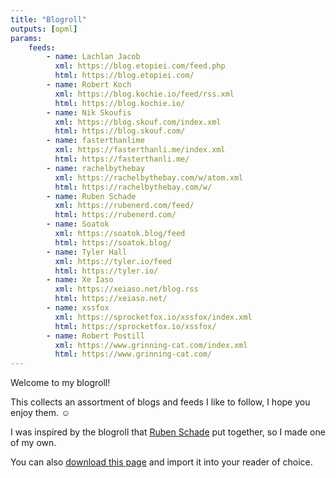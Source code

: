```yaml
---
title: "Blogroll"
outputs: [opml]
params:
    feeds:
        - name: Lachlan Jacob
          xml: https://blog.etopiei.com/feed.php
          html: https://blog.etopiei.com/
        - name: Robert Koch
          xml: https://blog.kochie.io/feed/rss.xml
          html: https://blog.kochie.io/
        - name: Nik Skoufis
          xml: https://blog.skouf.com/index.xml
          html: https://blog.skouf.com/
        - name: fasterthanlime
          xml: https://fasterthanli.me/index.xml
          html: https://fasterthanli.me/
        - name: rachelbythebay
          xml: https://rachelbythebay.com/w/atom.xml
          html: https://rachelbythebay.com/w/
        - name: Ruben Schade
          xml: https://rubenerd.com/feed/
          html: https://rubenerd.com/
        - name: Soatok
          xml: https://soatok.blog/feed
          html: https://soatok.blog/
        - name: Tyler Hall
          xml: https://tyler.io/feed
          html: https://tyler.io/
        - name: Xe Iaso
          xml: https://xeiaso.net/blog.rss
          html: https://xeiaso.net/
        - name: xssfox
          xml: https://sprocketfox.io/xssfox/index.xml
          html: https://sprocketfox.io/xssfox/
        - name: Robert Postill
          xml: https://www.grinning-cat.com/index.xml
          html: https://www.grinning-cat.com/
---
```


Welcome to my blogroll!

<!--more-->

This collects an assortment of blogs and feeds I like to follow, I hope you enjoy them. :relaxed:

I was inspired by the blogroll that [Ruben Schade](https://rubenerd.com/blogroll.opml) put together, so I made one of my own.

You can also <a href="" download="blogroll.opml">download this page</a> and import it into your reader of choice.
